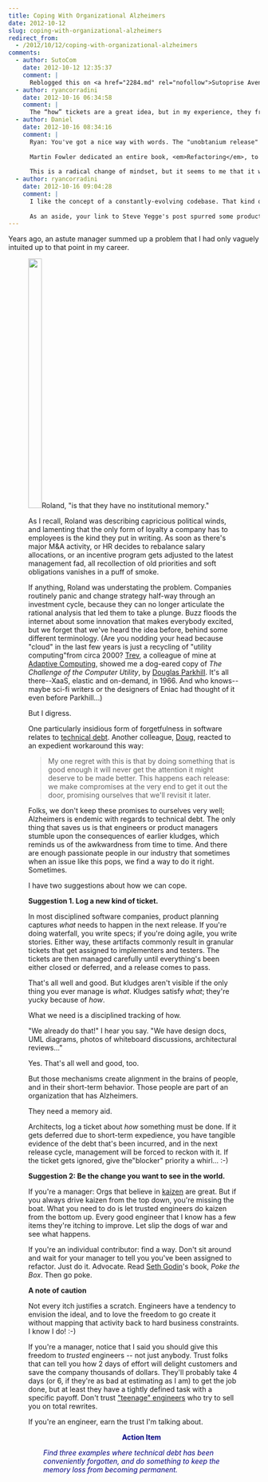 ```yaml
---
title: Coping With Organizational Alzheimers
date: 2012-10-12
slug: coping-with-organizational-alzheimers
redirect_from:
  - /2012/10/12/coping-with-organizational-alzheimers
comments:
  - author: SutoCom
    date: 2012-10-12 12:35:37
    comment: |
      Reblogged this on <a href="2284.md" rel="nofollow">Sutoprise Avenue, A SutoCom Source</a>.
  - author: ryancorradini
    date: 2012-10-16 06:34:58
    comment: |
      The “how” tickets are a great idea, but in my experience, they frequently tend to end up in the forever-in-the-future “unobtainium” release, because there are *always* going to be new feature requests / legitimate bugfixes / etc, and those will always take priority over refactoring tasks. That said, sometimes when I have a new task that touches on one of these needs-to-be-rewritten code blocks, if I can justify it, I do the refactoring anyway, guerilla-style, as part of the new feature. The challenge is knowing when it’s worth doing so.
  - author: Daniel
    date: 2012-10-16 08:34:16
    comment: |
      Ryan: You've got a nice way with words. The "unobtanium release" made me laugh. So true. Sigh...
      
      Martin Fowler dedicated an entire book, <em>Refactoring</em>, to the question of how to make sure needed changes don't languish. It probably isn't fair to try to boil him down to a single pithy piece of advice, but I'll try anyway. He advocates changing our perspective on refactoring so that it's no longer a behavior separable from maintenance/improvement/extension. Instead, refactoring becomes a sort of dialog that you always have with the code as you evolve it into its next form. If you do refactoring that way, it just happens naturally, and code remains very healthy.
      
      This is a radical change of mindset, but it seems to me that it would help us in many ways.
  - author: ryancorradini
    date: 2012-10-16 09:04:28
    comment: |
      I like the concept of a constantly-evolving codebase. That kind of approach would also enable some potentially interesting "code health" metrics derivable from your source control system. (e.g. percentage of code change between releases/milestones, etc). I'll have to look up that book, thanks for the recommendation.
      
      As an aside, your link to Steve Yegge's post spurred some productive conversation at work. Always nice when that happens.
---
```

Years ago, an astute manager summed up a problem that I had only vaguely intuited up to that point in my career.

<figure><img title="memory" alt="" src="http://farm4.staticflickr.com/3106/2819335335_185586a19c.jpg" height="500" width="27/><figcaption>Do our memories leak? Image credit: xpectro (Flickr)</figcaption></figure>

"A big problem with most companies," said <a title="Roland Whatcott: Manage momentum." href="roland-whatcott-manage-momentum.md" target="_blank">Roland</a>, "is that they have no institutional memory."

As I recall, Roland was describing capricious political winds, and lamenting that the only form of loyalty a company has to employees is the kind they put in writing. As soon as there's major M&A activity, or HR decides to rebalance salary allocations, or an incentive program gets adjusted to the latest management fad, all recollection of old priorities and soft obligations vanishes in a puff of smoke.

If anything, Roland was understating the problem. Companies routinely panic and change strategy half-way through an investment cycle, because they can no longer articulate the rational analysis that led them to take a plunge. Buzz floods the internet about some innovation that makes everybody excited, but we forget that we've heard the idea before, behind some different terminology. (Are you nodding your head because "cloud" in the last few years is just a recycling of "utility computing"from circa 2000? <a href="https://twitter.com/trev_harmon" target="_blank">Trev</a>, a colleague of mine at <a href="https://twitter.com/AdaptiveMoab" target="_blank">Adaptive Computing</a>, showed me a dog-eared copy of <em>The Challenge of the Computer Utility</em>, by <a class="zem_slink" title="Douglas Parkhill" href="http://en.wikipedia.org/wiki/Douglas_Parkhill" target="_blank" rel="wikipedia">Douglas Parkhill</a>. It's all there--XaaS, elastic and on-demand, in 1966. And who knows--maybe sci-fi writers or the designers of Eniac had thought of it even before Parkhill...)

But I digress.

One particularly insidious form of forgetfulness in software relates to <a class="zem_slink" title="technical debt" href="http://martinfowler.com/bliki/TechnicalDebt.html" target="_blank" rel="homepage">technical debt</a>. Another colleague, <a href="http://www.linkedin.com/profile/view?id=5417094&locale=en_US" target="_blank">Doug</a>, reacted to an expedient workaround this way:
<blockquote>My one regret with this is that by doing something that is good enough it will never get the attention it might deserve to be made better. This happens each release: we make compromises at the very end to get it out the door, promising ourselves that we'll revisit it later.</blockquote>
Folks, we don't keep these promises to ourselves very well; Alzheimers is endemic with regards to technical debt. The only thing that saves us is that <!--more-->engineers or product managers stumble upon the consequences of earlier kludges, which reminds us of the awkwardness from time to time. And there are enough passionate people in our industry that sometimes when an issue like this pops, we find a way to do it right. Sometimes.

I have two suggestions about how we can cope.

<strong>Suggestion 1. Log a new kind of ticket.</strong>

In most disciplined software companies, product planning captures <em>what</em> needs to happen in the next release. If you're doing waterfall, you write specs; if you're doing agile, you write stories. Either way, these artifacts commonly result in granular tickets that get assigned to implementers and testers. The tickets are then managed carefully until everything's been either closed or deferred, and a release comes to pass.

That's all well and good. But kludges aren't visible if the only thing you ever manage is <em>what</em>. Kludges satisfy <em>what</em>; they're yucky because of <em>how</em>.

What we need is a disciplined tracking of how.

"We already do that!" I hear you say. "We have design docs, UML diagrams, photos of whiteboard discussions, architectural reviews..."

Yes. That's all well and good, too.

But those mechanisms create alignment in the brains of people, and in their short-term behavior. Those people are part of an organization that has Alzheimers.

They need a memory aid.

Architects, log a ticket about <em>how</em> something must be done. If it gets deferred due to short-term expedience, you have tangible evidence of the debt that's been incurred, and in the next release cycle, management will be forced to reckon with it. If the ticket gets ignored, give the"blocker" priority a whirl... :-)

<strong>Suggestion 2: Be the change you want to see in the world.</strong>

If you're a manager: Orgs that believe in <a href="http://en.wikipedia.org/wiki/Kaizen" target="_blank">kaizen</a> are great. But if you always drive kaizen from the top down, you're missing the boat. What you need to do is let trusted engineers do kaizen from the bottom up. Every good engineer that I know has a few items they're itching to improve. Let slip the dogs of war and see what happens.

If you're an individual contributor: find a way. Don't sit around and wait for your manager to tell you you've been assigned to refactor. Just do it. Advocate. Read <a href="http://www.sethgodin.com" target="_blank">Seth Godin</a>'s book, <em>Poke the Box</em>. Then go poke.

<strong>A note of caution</strong>

Not every itch justifies a scratch. Engineers have a tendency to envision the ideal, and to love the freedom to go create it without mapping that activity back to hard business constraints. I know I do! :-)

If you're a manager, notice that I said you should give this freedom to <em>trusted</em> engineers -- not just anybody. Trust folks that can tell you how 2 days of effort will delight customers and save the company thousands of dollars. They'll probably take 4 days (or 6, if they're as bad at estimating as I am) to get the job done, but at least they have a tightly defined task with a specific payoff. Don't trust <a href="http://steve-yegge.blogspot.com/2008/02/portrait-of-n00b.html" target="_blank">"teenage" engineers</a> who try to sell you on total rewrites.

If you're an engineer, earn the trust I'm talking about.
<p style="padding-left:30px;text-align:center;"><span style="color:#000080;"><strong>Action Item</strong></span></p>
<p style="padding-left:30px;"><em><span style="color:#000080;">Find three examples where technical debt has been conveniently forgotten, and do something to keep the memory loss from becoming permanent.</span></em></p>
